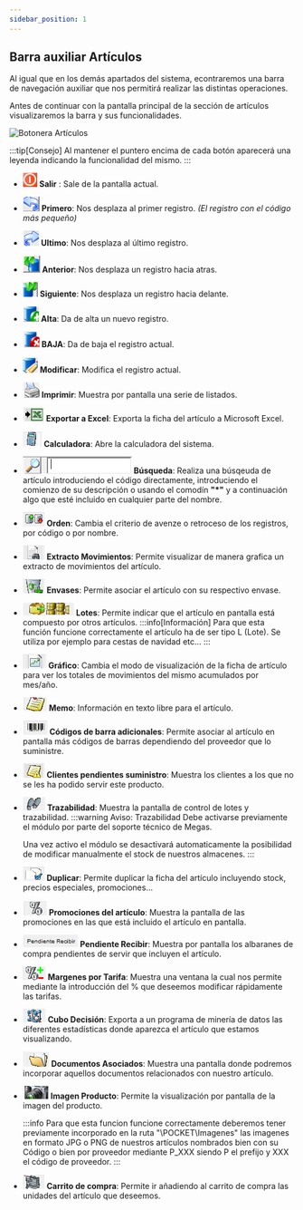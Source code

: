 ```yaml
---
sidebar_position: 1
---
```



## Barra auxiliar Artículos

Al igual que en los demás apartados del sistema, econtraremos una barra de navegación auxiliar que nos permitirá realizar las distintas operaciones.

Antes de continuar con la pantalla principal de la sección de artículos visualizaremos la barra y sus funcionalidades.

![Botonera Artículos](../../Imagenes/Articulos/BotoneraArtículos.png)

:::tip[Consejo]
Al mantener el puntero encima de cada botón aparecerá una leyenda indicando la funcionalidad del mismo.
:::

* ![salir](../../Imagenes/Articulos/Botonera/BTN_SALIR.png)     **Salir** : Sale de la pantalla actual.
* ![Primer registro](../../Imagenes/Articulos/Botonera/BTN_PRIMERO.png) **Primero**: Nos desplaza al primer registro. *(El registro con el código más pequeño)*
* ![Ultimo registro](../../Imagenes/Articulos/Botonera/BTN_ULTIMO.png) **Ultimo**: Nos desplaza al último registro.
* ![Atrás](../../Imagenes/Articulos/Botonera/BTN_ATRAS.png) **Anterior**: Nos desplaza un registro hacia atras.
* ![Adelante](../../Imagenes/Articulos/Botonera/BTN_SIGUIENTE.png) **Siguiente**: Nos desplaza un registro hacia delante.
* ![Alta](../../Imagenes/Articulos/Botonera/BTN_ALTA.png) **Alta**: Da de alta un nuevo registro.
* ![Baja](../../Imagenes/Articulos/Botonera/BTN_BAJA.png) **BAJA**: Da de baja el registro actual.
* ![Modificar](../../Imagenes/Articulos/Botonera/BTN_MODIFICAR.png) **Modificar**: Modifica el registro actual.
* ![Imprimir](../../Imagenes/Articulos/Botonera/BTN_IMPRIMIR.png) **Imprimir**: Muestra por pantalla una serie de listados.
* ![Exportar](../../Imagenes/Articulos/Botonera/BTN_EXPORTAR.png) **Exportar a Excel**: Exporta la ficha del artículo a Microsoft Excel.
* ![Calculadora](../../Imagenes/Articulos/Botonera/BNT_CALCULADORA.png) **Calculadora**: Abre la calculadora del sistema.
* ![Busqueda](../../Imagenes/Articulos/Botonera/BUSQUEDA.png) **Búsqueda**: Realiza una búsqeuda de artículo introduciendo el código directamente, introduciendo el comienzo de su descripción o usando el comodín **"*"** y a continuación algo que esté incluido en cualquier parte del nombre.
* ![Orden](../../Imagenes/Articulos/Botonera/BTN_ORDEN.png) **Orden**: Cambia el criterio de avenze o retroceso de los registros, por código o por nombre.
* ![Almacen](../../Imagenes/Articulos/Botonera/BTN_ESALMA.png) **Extracto Movimientos**: Permite visualizar de manera grafica un extracto de movimientos del artículo.
* ![Envases](../../Imagenes/Articulos/Botonera/BTN_ENVASE.png) **Envases**: Permite asociar el artículo con su respectivo envase.
* ![Lotes](../../Imagenes/Articulos/Botonera/BTN_LOTE.png) **Lotes**: Permite indicar que el artículo en pantalla está compuesto por otros artículos.
    :::info[Información]
    Para que esta función funcione correctamente el artículo ha de ser tipo L (Lote).
    Se utiliza por ejemplo para cestas de navidad etc...
    :::
* ![Datos Mes](../../Imagenes/Articulos/Botonera/BTN_GRAFICO.png) **Gráfico**: Cambia el modo de visualización de la ficha de artículo para ver los totales de movimientos del mismo acumulados por mes/año.

* ![Memo](../../Imagenes/Articulos/Botonera/BTN_MEMO.png) **Memo**: Información en texto libre para el artículo.

* ![Barras](../../Imagenes/Articulos/Botonera/BTN_CODBARRASADICIONAL.png) **Códigos de barra adicionales**: Permite asociar al artículo en pantalla más códigos de barras dependiendo del proveedor que lo suministre.

* ![Pendiente](../../Imagenes/Articulos/Botonera/BTN_CLIPENSUMINIS.png) **Clientes pendientes suministro**: Muestra los clientes a los que no se les ha podido servir este producto.

* ![Traza](../../Imagenes/Articulos/Botonera/BTN_TRAZABILIDAD.png) **Trazabilidad**: Muestra la pantalla de control de lotes y trazabilidad.
    :::warning Aviso: Trazabilidad
    Debe activarse previamente el módulo por parte del soporte técnico de Megas.

    Una vez activo el módulo se desactivará automaticamente la posibilidad de modificar manualmente el stock de nuestros almacenes.
    :::

* ![Duplicar](../../Imagenes/Articulos/Botonera/BTN_DUPLICARFICHA.png) **Duplicar**: Permite duplicar la ficha del artículo incluyendo stock, precios especiales, promociones...

* ![Promociones](../../Imagenes/Articulos/Botonera/BTN_PROMOCIONES.png) **Promociones del artículo**: Muestra la pantalla de las promociones en las que está incluido el artículo en pantalla.

* ![Pendiende Recibir](../../Imagenes/Articulos/Botonera/BTN_PENDIENTEREC.png) **Pendiente Recibir**: Muestra por pantalla los albaranes de compra pendientes de servir que incluyen el artículo.

* ![Margenes Por tarifa](../../Imagenes/Articulos/Botonera/BTN_MARGENTARIFA.png) **Margenes por Tarifa**: Muestra una ventana la cual nos permite mediante la introducción del % que deseemos modificar rápidamente las tarifas.

* ![Cubo Decision](../../Imagenes/Articulos/Botonera/BTN_CUBO.png) **Cubo Decisión**: Exporta a un programa de minería de datos las diferentes estadísticas donde aparezca el artículo que estamos visualizando.

* ![Documentos Asociados](../../Imagenes/Articulos/Botonera/BTN_DOCU.png) **Documentos Asociados**: Muestra una pantalla donde podremos incorporar aquellos documentos relacionados con nuestro artículo.

* ![Imagenes Asociadas](../../Imagenes/Articulos/Botonera/BTN_IMAGENES.png) **Imagen Producto**: Permite la visualización por pantalla de la imagen del producto.

    :::info
    Para que esta funcion funcione correctamente deberemos tener previamente incorporado en la ruta "\POCKET\Imagenes" las imagenes en formato JPG o PNG de nuestros artículos nombrados bien con su Código o bien por proveedor mediante P_XXX siendo P el prefijo y XXX el código de proveedor.
    :::

* ![Carrito](../../Imagenes/Articulos/Botonera/BTN_CARRITO.png) **Carrito de compra**: Permite ir añadiendo al carrito de compra las unidades del artículo que deseemos.
